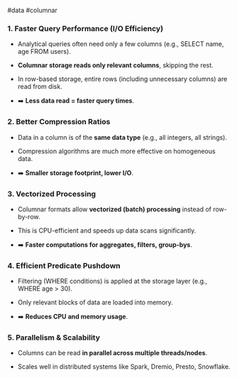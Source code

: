 #data #columnar
### 1. **Faster Query Performance (I/O Efficiency)**

- Analytical queries often need only a few columns (e.g., SELECT name, age FROM users).
    
- **Columnar storage reads only relevant columns**, skipping the rest.
    
- In row-based storage, entire rows (including unnecessary columns) are read from disk.
    
- ➡️ **Less data read = faster query times**.
    

### 2. **Better Compression Ratios**

- Data in a column is of the **same data type** (e.g., all integers, all strings).
    
- Compression algorithms are much more effective on homogeneous data.
    
- ➡️ **Smaller storage footprint, lower I/O**.
    

### 3. **Vectorized Processing**

- Columnar formats allow **vectorized (batch) processing** instead of row-by-row.
    
- This is CPU-efficient and speeds up data scans significantly.
    
- ➡️ **Faster computations for aggregates, filters, group-bys**.
    

### 4. **Efficient Predicate Pushdown**

- Filtering (WHERE conditions) is applied at the storage layer (e.g., WHERE age > 30).
    
- Only relevant blocks of data are loaded into memory.
    
- ➡️ **Reduces CPU and memory usage**.
    

### 5. **Parallelism & Scalability**

- Columns can be read **in parallel across multiple threads/nodes**.
    
- Scales well in distributed systems like Spark, Dremio, Presto, Snowflake.